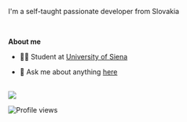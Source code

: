I'm a self-taught passionate developer from Slovakia 

<br />

**About me**

- 👩‍🎓 Student at [University of Siena](https://www.unisi.it/)

- 💬 Ask me about anything [here](https://github.com/natasabrisudova/natasabrisudova/issues)


<br />
<img align="center" src="https://github-readme-stats.vercel.app/api/top-langs/?username=natasabrisudova&layout=compact&theme=buefy&hide_border=false" />
<br />


![Profile views](https://gpvc.arturio.dev/natasabrisudova)
